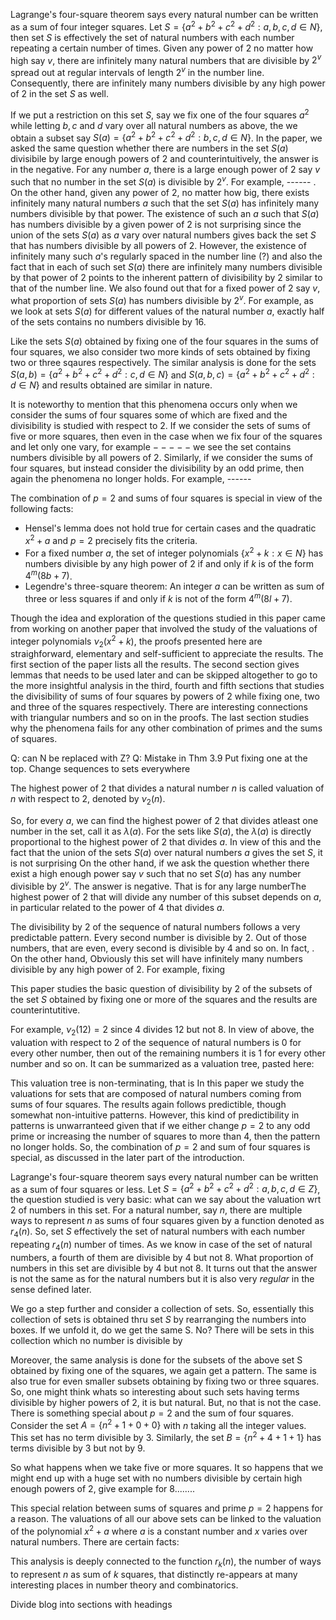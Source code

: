 Lagrange's four-square theorem says every natural number can be written as a sum of four integer squares. Let $S = \{ a^2+b^2+c^2+d^2: a,b,c,d \in N \}$, then set $S$ is effectively the set of natural numbers with each number repeating a certain number of times. Given any power of $2$ no matter how high say $v$, there are infinitely many natural numbers that are divisible by $2^v$ spread out at regular intervals of length $2^v$ in the number line. Consequently, there are infinitely many numbers divisible by any high power of $2$ in the set $S$ as well. 

If we put a restriction on this set $S$, say we fix one of the four squares $a^2$ while letting $b,c$ and $d$ vary over all natural numbers as above, the we obtain a subset say $S(a) = \{ a^2+b^2+c^2+d^2: b,c,d \in N \}$. In the paper, we asked the same question whether there are numbers in the set $S(a)$ divisibile by large enough powers of $2$ and counterintuitively, the answer is in the negative. For any number $a$, there is a large enough power of $2$ say $v$ such that no number in the set $S(a)$ is divisible by $2^v$. For example, ------ . On the other hand, given any power of $2$, no matter how big, there exists infinitely many natural numbers $a$ such that the set $S(a)$ has infinitely many numbers divisible by that power. The existence of such an $a$ such that $S(a)$ has numbers divisible by a given power of $2$ is not surprising since the union of the sets $S(a)$ as $a$ vary over natural numbers gives back the set $S$ that has numbers divisible by all powers of $2$. However, the existence of infinitely many such $a$'s regularly spaced in the number line (?) and also the fact that in each of such set $S(a)$ there are infinitely many numbers divisible by that power of $2$ points to the inherent pattern of divisibility by $2$ similar to that of the number line. We also found out that for a fixed power of $2$ say $v$, what proportion of sets $S(a)$ has numbers divisible by $2^v$. For example, as we look at sets $S(a)$ for different values of the natural number $a$, exactly half of the sets contains no numbers divisible by $16$.


Like the sets $S(a)$ obtained by fixing one of the four squares in the sums of four squares, we also consider two more kinds of sets obtained by fixing two or three sqaures respectively. The similar analysis is done for the sets $S(a,b) = \{ a^2+b^2+c^2+d^2: c,d \in N \}$ and $S(a,b,c) = \{ a^2+b^2+c^2+d^2: d \in N \}$ and results obtained are similar in nature. 

It is noteworthy to mention that this phenomena occurs only when we consider the sums of four squares some of which are fixed and the divisibility is studied with respect to $2$. If we consider the sets of sums of five or more squares, then even in the case when we fix four of the squares and let only one vary, for example $-----$ we see the set contains numbers divisible by all powers of $2$. Similarly, if we consider the sums of four squares, but instead consider the divisibility by an odd prime, then again the phenomena no longer holds. For example, ------ 

The combination of $p=2$ and sums of four squares is special in view of the following facts:
* Hensel's lemma does not hold true for certain cases and the quadratic $x^2+a$ and $p=2$ precisely fits the criteria.
* For a fixed number $a$, the set of integer polynomials $\{x^2+k : x \in N \}$ has numbers divisible by any high power of $2$ if and only if $k$ is of the form $4^m(8b+7)$.
* Legendre's three-square theorem: An integer $a$ can be written as sum of three or less squares if and only if $k$ is not of the form $4^m(8l+7)$.

Though the idea and exploration of the questions studied in this paper came from working on another paper that involved the study of the valuations of integer polynomials $\nu_2(x^2+k)$, the proofs presented here are straighforward, elementary and self-sufficient to appreciate the results. The first section of the paper lists all the results. The second section gives lemmas that needs to be used later and can be skipped altogether to go to the more insightful analysis in the third, fourth and fifth sections that studies the divisibility of sums of four squares by powers of $2$ while fixing one, two and three of the squares respectively. There are interesting connections with triangular numbers and so on in the proofs. The last section studies why the phenomena fails for any other combination of primes and the sums of squares.



Q: can N be replaced with Z?
Q: Mistake in Thm 3.9
Put fixing one at the top.
Change sequences to sets everywhere










The highest power of 2 that divides a natural number $n$ is called valuation of $n$ with respect to 2, denoted by $\nu_2(n)$. 

So, for every $a$, we can find the highest power of $2$ that divides atleast one number in the set, call it as $\lambda(a)$. For the sets like $S(a)$, the $\lambda(a)$ is directly proportional to the highest power of $2$ that divides $a$. In view of this and the fact that the union of the sets $S(a)$ over natural numbers $a$ gives the set $S$, it is not surprising 
On the other hand, if we ask the question whether there exist a high enough power say $v$ such that no set $S(a)$ has any number divisible by $2^v$. The answer is negative. That is for any large numberThe highest power of $2$ that will divide any number of this subset depends on $a$, in particular related to the power of $4$ that divides $a$.

The divisibility by $2$ of the sequence of natural numbers follows a very predictable pattern. Every second number is 
divisible by $2$. Out of those numbers, that are even, every second is divisible by 4 and so on. In fact, . On the other hand,  Obviously this set will have infinitely many numbers divisible by any high power of $2$.   For example, fixing  

This paper studies the basic question of divisibility by $2$ of the subsets of the set $S$ obtained by fixing one or more of the squares and the results are counterintutitive.

For example, $\nu_2(12)=2$ since $4$ divides $12$ but not $8$. In view of above, the valuation with respect to 2 of the 
sequence of natural numbers is 0 for every other number, then out of the remaining numbers it is 1 for every other number and 
so on. It can be summarized as a valuation tree, pasted here:




This valuation tree is non-terminating, that is In this paper we study the valuations for sets that are composed of natural numbers coming from sums of four squares. The results again follows predictible, though somewhat non-intuitive patterns. However, this kind of predictibility in patterns is unwarranteed given that if we either change $p=2$ to any odd prime or increasing the number of squares to more than 4, then the pattern no longer holds. So, the combination of $p=2$ and sum of four squares is special, as discussed in the later part of the introduction. 

Lagrange's four-square theorem says every natural number can be written as a sum of four squares or less. Let $S = \{ a^2+b^2+c^2+d^2: a,b,c,d \in Z \}$, the question studied is very basic: what can we say about the valuation wrt $2$ 
of numbers in this set. For a natural number, say $n$, there are multiple ways to represent $n$ as sums of four squares given by a function denoted as $r_4(n)$. So, set $S$ effectively the set of natural numbers with each number repeating $r_4(n)$ number of times. As we know in case of the set of natural numbers, a fourth of them are divisible by $4$ but not $8$. What proportion of numbers in this set are divisible by $4$ but not $8$. It turns out that the answer is not the same as for the natural numbers but it is also very *regular* in the sense defined later. 

We go a step further and consider a collection of sets. So, essentially this collection of sets is obtained thru set $S$ by rearranging the numbers into boxes. If we unfold it, do we get the same S. No? There will be sets in this collection which no number is divisible by 

Moreover, the same analysis is done for the subsets of the above set S obtained by fixing one of the squares, we again get a 
pattern. The same is also true for even smaller subsets obtaining by fixing two or three squares. 
So, one might think whats so interesting about such sets having terms divisible by higher powers of $2$, it is but natural. 
But, no that is not the case. There is something special about $p=2$ and the sum of four squares. 
Consider the set $A = \{ n^2 + 1 + 0 + 0\}$ with $n$ taking all the integer values. This set has no term divisible by 3. 
Similarly, the set $B = \{ n^2 + 4 + 1 + 1\}$ has terms divisible by $3$ but not by $9$.

So what happens when we take five or more squares. It so happens that we might end up with a huge set with no numbers divisible
by certain high enough powers of 2, give example for $8$........


This special relation between sums of squares and prime $p=2$ happens for a reason. The valuations of all our above sets can be linked to the valuation of the polynomial $x^2+a$ where $a$ is a constant number and $x$ varies over natural numbers. There are certain facts:

This analysis is deeply connected to the function $r_k(n)$, the number of ways to represent $n$ as sum of $k$ squares, that distinctly re-appears at many interesting places in number theory and combinatorics.


Divide blog into sections with headings
